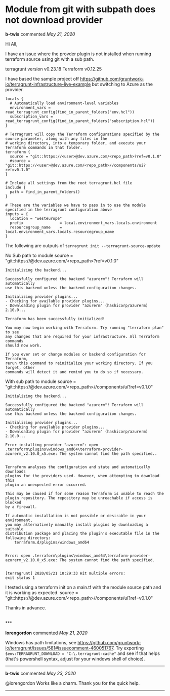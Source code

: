 # Module from git with subpath does not download provider

**b-twis** commented *May 21, 2020*

Hi All,

I have an issue where the provder plugin is not installed when running terraform source using git with a sub path. 
 
terragrunt version v0.23.18
Terraform v0.12.25

I have based the sample project off https://github.com/gruntwork-io/terragrunt-infrastructure-live-example but switching to Azure as the provider. 


```
locals {
  # Automatically load environment-level variables
  environment_vars = read_terragrunt_config(find_in_parent_folders("env.hcl"))
  subscription_vars = read_terragrunt_config(find_in_parent_folders("subscription.hcl"))
}

# Terragrunt will copy the Terraform configurations specified by the source parameter, along with any files in the
# working directory, into a temporary folder, and execute your Terraform commands in that folder.
terraform {
  source = "git::https://<user>@dev.azure.com/<repo_path>?ref=v0.1.0"
  #source = "git::https://<user>@dev.azure.com/<repo_path>//components/ui?ref=v0.1.0"
}

# Include all settings from the root terragrunt.hcl file
include {
  path = find_in_parent_folders()
}

# These are the variables we have to pass in to use the module specified in the terragrunt configuration above
inputs = {
  location = "westeurope"
  prefix                = local.environment_vars.locals.environment
  resourcegroup_name    = local.environment_vars.locals.resourcegroup_name
}

```



The following are outputs of 
`terragrunt init --terragrunt-source-update`



No Sub path to module
source = "git::https://<user>@dev.azure.com/<repo_path>?ref=v0.1.0"
```
Initializing the backend...

Successfully configured the backend "azurerm"! Terraform will automatically
use this backend unless the backend configuration changes.

Initializing provider plugins...
- Checking for available provider plugins...
- Downloading plugin for provider "azurerm" (hashicorp/azurerm) 2.10.0...

Terraform has been successfully initialized!

You may now begin working with Terraform. Try running "terraform plan" to see
any changes that are required for your infrastructure. All Terraform commands
should now work.

If you ever set or change modules or backend configuration for Terraform,
rerun this command to reinitialize your working directory. If you forget, other
commands will detect it and remind you to do so if necessary.
```
 

With sub path to module
source = "git::https://<user>@dev.azure.com/<repo_path>//components/ui?ref=v0.1.0"
```
Initializing the backend...

Successfully configured the backend "azurerm"! Terraform will automatically
use this backend unless the backend configuration changes.

Initializing provider plugins...
- Checking for available provider plugins...
- Downloading plugin for provider "azurerm" (hashicorp/azurerm) 2.10.0...

Error installing provider "azurerm": open .terraform\plugins\windows_amd64\terraform-provider-azurerm_v2.10.0_x5.exe: The system cannot find the path specified..


Terraform analyses the configuration and state and automatically downloads
plugins for the providers used. However, when attempting to download this
plugin an unexpected error occurred.

This may be caused if for some reason Terraform is unable to reach the
plugin repository. The repository may be unreachable if access is blocked
by a firewall.

If automatic installation is not possible or desirable in your environment,
you may alternatively manually install plugins by downloading a suitable
distribution package and placing the plugin's executable file in the
following directory:
    terraform.d/plugins/windows_amd64


Error: open .terraform\plugins\windows_amd64\terraform-provider-azurerm_v2.10.0_x5.exe: The system cannot find the path specified.


[terragrunt] 2020/05/21 10:29:33 Hit multiple errors:
exit status 1
```


I tested using a terraform init on a main.tf with the module source path and it is working as expected. 
source = "git::https://<user>@dev.azure.com/<repo_path>//components/ui?ref=v0.1.0"

Thanks in advance. 

<br />
***


**lorengordon** commented *May 21, 2020*

Windows has path limitations, see https://github.com/gruntwork-io/terragrunt/issues/581#issuecomment-460051767. Try exporting `$env:TERRAGRUNT_DOWNLOAD = "C:\.terragrunt-cache"` and see if that helps (that's powershell syntax, adjust for your windows shell of choice).
***

**b-twis** commented *May 23, 2020*

@lorengordon Works like a charm. Thank you for the quick help.
***

